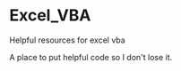 Excel_VBA
=========

Helpful resources for excel vba

A place to put helpful code so I don't lose it.

